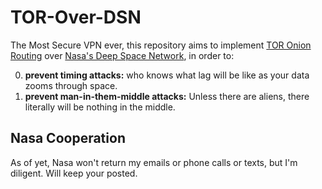 # TOR-Over-DSN
The Most Secure VPN ever, this repository aims to implement [TOR Onion Routing](https://www.torproject.org/) over [Nasa's Deep Space Network](https://en.wikipedia.org/wiki/NASA_Deep_Space_Network), in order to:

0. **prevent timing attacks:** who knows what lag will be like as your data zooms through space. 
0. **prevent man-in-them-middle attacks:** Unless there are aliens, there literally will be nothing in the middle. 

## Nasa Cooperation
As of yet, Nasa won't return my emails or phone calls or texts, but I'm diligent. Will keep your posted.
